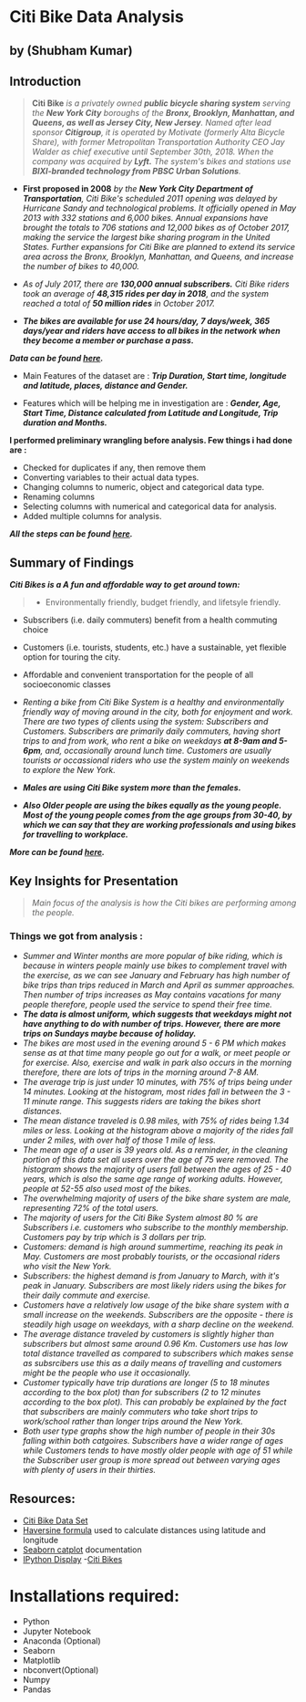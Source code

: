 # Citi Bike Data Analysis
## by (Shubham Kumar)

## Introduction

>**Citi Bike** *is a privately owned **public bicycle sharing system** serving the **New York City** boroughs of the **Bronx, Brooklyn, Manhattan, and Queens, as well as Jersey City, New Jersey**. Named after lead sponsor **Citigroup**, it is operated by Motivate (formerly Alta Bicycle Share), with former Metropolitan Transportation Authority CEO Jay Walder as chief executive until September 30th, 2018. When the company was acquired by **Lyft.** The system's bikes and stations use **BIXI-branded technology from PBSC Urban Solutions**.*
- **First proposed in 2008** *by the **New York City Department of Transportation**, Citi Bike's scheduled 2011 opening was delayed by Hurricane Sandy and technological problems. It officially opened in May 2013 with 332 stations and 6,000 bikes. Annual expansions have brought the totals to 706 stations and 12,000 bikes as of October 2017, making the service the largest bike sharing program in the United States. Further expansions for Citi Bike are planned to extend its service area across the Bronx, Brooklyn, Manhattan, and Queens, and increase the number of bikes to 40,000.*

- *As of July 2017, there are **130,000 annual subscribers.** Citi Bike riders took an average of **48,315 rides per day in 2018**, and the system reached a total of **50 million rides** in October 2017.*
- ***The bikes are available for use 24 hours/day, 7 days/week, 365 days/year and riders have access to all bikes in the network when they become a member or purchase a pass.***

***Data can be found [here](https://www.citibikenyc.com/system-data).***


- Main Features of the dataset are : ***Trip Duration, Start time, longitude and latitude, places, distance and Gender.***

- Features which will be helping me in investigation are : ***Gender, Age, Start Time, Distance calculated from Latitude and Longitude, Trip duration and Months.***

**I performed preliminary wrangling before analysis. Few things i had done are :**
- Checked for duplicates if any, then remove them
- Converting variables to their actual data types.
- Changing columns to numeric, object and categorical data type.
- Renaming columns
- Selecting columns with numerical and categorical data for analysis.
- Added multiple columns for analysis.

***All the steps can be found [here](https://github.com/ZippySphinx/Investigating-Datasets/blob/master/Citi%20Bike/Citi_Bike.ipynb).***

## Summary of Findings

***Citi Bikes is a A fun and affordable way to get around town:***
>- Environmentally friendly, budget friendly, and lifetsyle friendly. 
- Subscribers (i.e. daily commuters) benefit from a health commuting choice
- Customers (i.e. tourists, students, etc.) have a sustainable, yet flexible option for touring the city.
- Affordable and convenient transportation for the people of all socioeconomic classes

- *Renting a bike from Citi Bike System is a healthy and environmentally friendly way of moving around in the city, both for enjoyment and work. There are two types of clients using the system: Subscribers and Customers. Subscribers are primarily daily commuters, having short trips to and from work, who rent a bike on weekdays **at 8-9am and 5-6pm**, and, occasionally around lunch time. Customers are usually tourists or occassional riders who use the system mainly on weekends to explore the New York.*
- ***Males are using Citi Bike system more than the females.***
- ***Also Older people are using the bikes equally as the young people. Most of the young people comes from the age groups from 30-40, by which we can say that they are working professionals and using bikes for travelling to workplace.***

***More can be found [here](https://github.com/ZippySphinx/Investigating-Datasets/blob/master/Citi%20Bike/Citi_Bike_Slide_Deck.slides.html).***

## Key Insights for Presentation

> *Main focus of the analysis is how the Citi bikes are performing among the people.*

### Things we got from analysis :
- *Summer and Winter months are more popular of bike riding, which is because in winters people mainly use bikes to complement travel with the exercise, as we can see January and February has high number of bike trips than trips reduced in March and April as summer approaches. Then number of trips increases as May contains vacations for many people therefore, people used the service to spend their free time.*
- ***The data is almost uniform, which suggests that weekdays might not have anything to do with number of trips. However, there are more trips on Sundays maybe because of holiday.***
- *The bikes are most used in the evening around 5 - 6 PM which makes sense as at that time many people go out for a walk, or meet people or for exercise. Also, exercise and walk in park also occurs in the morning therefore, there are lots of trips in the morning around 7-8 AM.*
- *The average trip is just under 10 minutes, with 75% of trips being under 14 minutes. Looking at the histogram, most rides fall in between the 3 - 11 minute range. This suggests riders are taking the bikes short distances.*
- *The mean distance traveled is 0.98 miles, with 75% of rides being 1.34 miles or less. Looking at the histogram above a majority of the rides fall under 2 miles, with over half of those 1 mile of less.*
- *The mean age of a user is 39 years old. As a reminder, in the cleaning portion of this data set all users over the age of 75 were removed. The histogram shows the majority of users fall between the ages of 25 - 40 years, which is also the same age range of working adults. However, people at 52-55 also used most of the bikes.*
- *The overwhelming majority of users of the bike share system are male, representing 72% of the total users.*
- *The majority of users for the Citi Bike System almost 80 % are Subscribers i.e. customers who subscribe to the monthly membership. Customers pay by trip which is 3 dollars per trip.*
- *Customers: demand is high around summertime, reaching its peak in May. Customers are most probably tourists, or the occasional riders who visit the New York.*
- *Subscribers: the highest demand is from January to March, with it's peak in January. Subscribers are most likely riders using the bikes for their daily commute and exercise.*
- *Customers have a relatively low usage of the bike share system with a small increase on the weekends. Subscribers are the opposite - there is steadily high usage on weekdays, with a sharp decline on the weekend.*
- *The average distance traveled by customers is slightly higher than subscribers but almost same around 0.96 Km. Customers use has low total distance travelled as compared to subscribers which makes sense as subsrcibers use this as a daily means of travelling and customers might be the people who use it occasionally.*
- *Customer typically have trip durations are longer (5 to 18 minutes according to the box plot) than for subscribers (2 to 12 minutes according to the box plot). This can probably be explained by the fact that subscribers are mainly commuters who take short trips to work/school rather than longer trips around the New York.*
- *Both user type graphs show the high number of people in their 30s falling within both catgoires. Subscribers have a wider range of ages while Customers tends to have mostly older people with age of 51 while the Subscriber user group is more spread out between varying ages with plenty of users in their thirties.*

## Resources:
- [Citi Bike Data Set](https://www.citibikenyc.com/system-data)
- [Haversine formula](https://www.movable-type.co.uk/scripts/latlong.html) used to calculate distances using latitude and longitude
- [Seaborn catplot](https://seaborn.pydata.org/generated/seaborn.catplot.html) documentation
- [IPython Display](https://ipython.org/ipython-doc/3/api/generated/IPython.display.html)
-[Citi Bikes](https://www.citibikenyc.com/)

# Installations required:
- Python
- Jupyter Notebook
- Anaconda (Optional)
- Seaborn
- Matplotlib
- nbconvert(Optional)
- Numpy
- Pandas
